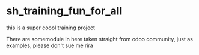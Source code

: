 # sh_training_fun_for_all
this is a super coool training project 

There are somemodule in here taken straight from odoo community, just as examples, please don't sue me
rira
